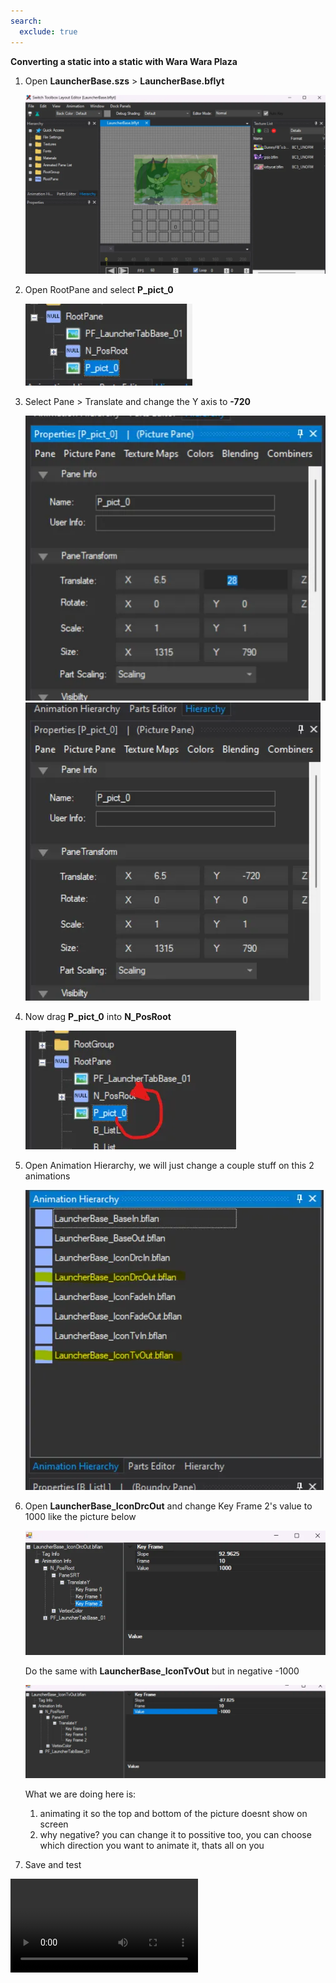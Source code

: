 ```yaml
---
search:
  exclude: true
---
```


**Converting a static into a static with Wara Wara Plaza**

1. Open **LauncherBase.szs** > **LauncherBase.bflyt**

    ![image](imgs/statictowwp/s1.webp)

2. Open RootPane and select **P_pict_0**

    ![image](imgs/statictowwp/s2.webp)

3. Select Pane > Translate and change the Y axis to **-720**

    ![image](imgs/statictowwp/s3.webp)
    ![image](imgs/statictowwp/s4.webp)

4. Now drag **P_pict_0** into **N_PosRoot**

    ![image](imgs/statictowwp/s5.webp)

5. Open Animation Hierarchy, we will just change a couple stuff on this 2 animations

    ![image](imgs/statictowwp/s6.webp)

6. Open **LauncherBase_IconDrcOut** and change Key Frame 2's value to 1000 like the picture below

    ![image](imgs/statictowwp/s7.webp)

    Do the same with **LauncherBase_IconTvOut** but in negative -1000

    ![image](imgs/statictowwp/s8.webp)

    What we are doing here is:

    1. animating it so the top and bottom of the picture doesnt show on screen
    2. why negative? you can change it to possitive too, you can choose which direction you want to animate it, thats all on you

7. Save and test

<video controls>
<source src="../imgs/statictowwp/v1.webm" type="video/mp4">
</video>
